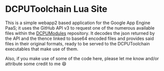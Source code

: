 DCPUToolchain Lua Site
======================

This is a simple webapp2 based application for the Google App Engine PaaS; it uses the GitHub API v3 to request one of the numerous available files within the [DCPUModules](http://github.com/DCPUTeam/DCPUModules) repository.
It decodes the json returned by the API and the thence linked to base64 encoded files and provides said files in their original formats, ready to be served to the DCPUToolchain executables that make use of them.


Also, if you make use of some of the code here, please let me know and/or attribute some credit to me :smile: